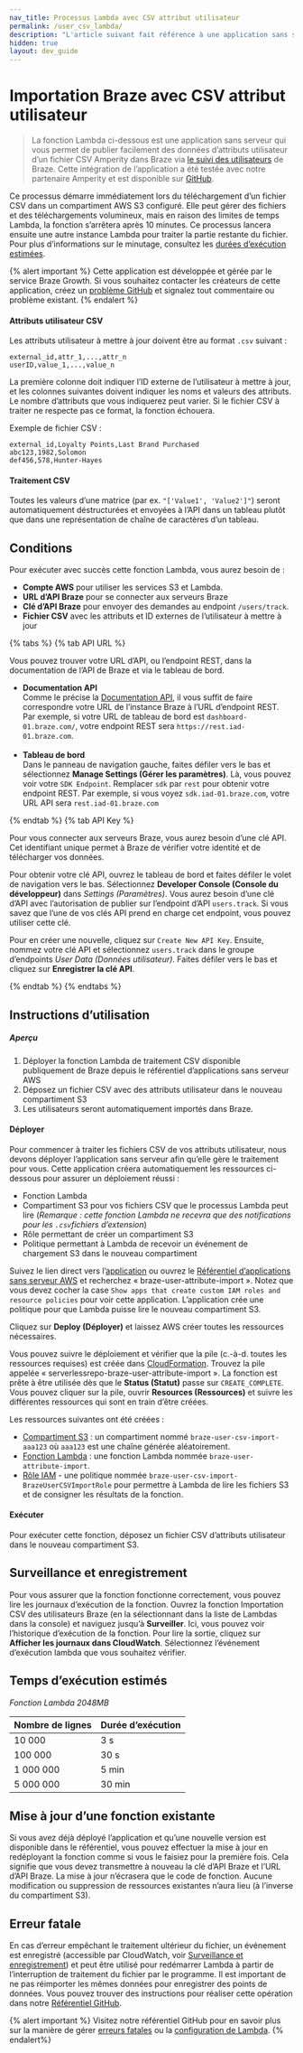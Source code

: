 ```yaml
---
nav_title: Processus Lambda avec CSV attribut utilisateur
permalink: /user_csv_lambda/
description: "L'article suivant fait référence à une application sans serveur qui vous permet de déployer facilement un processus Lambda qui enverra les données d'attributs d'utilisateur d'un fichier CSV directement à Braze via l’endpoint du suivi des utilisateurs de Braze."
hidden: true
layout: dev_guide
---
```


# Importation Braze avec CSV attribut utilisateur

> La fonction Lambda ci-dessous est une application sans serveur qui vous permet de publier facilement des données d’attributs utilisateur d’un fichier CSV Amperity dans Braze via [le suivi des utilisateurs]({{site.baseurl}}/api/endpoints/user_data/post_user_track/) de Braze. Cette intégration de l’application a été testée avec notre partenaire Amperity et est disponible sur [GitHub](https://github.com/braze-inc/growth-shares-lambda-user-csv-import).

Ce processus démarre immédiatement lors du téléchargement d’un fichier CSV dans un compartiment AWS S3 configuré. Elle peut gérer des fichiers et des téléchargements volumineux, mais en raison des limites de temps Lambda, la fonction s’arrêtera après 10 minutes. Ce processus lancera ensuite une autre instance Lambda pour traiter la partie restante du fichier. Pour plus d’informations sur le minutage, consultez les [durées d’exécution estimées](#estimated-execution-times).

{% alert important %}
Cette application est développée et gérée par le service Braze Growth. Si vous souhaitez contacter les créateurs de cette application, créez un [problème GitHub](https://github.com/braze-inc/growth-shares-lambda-user-csv-import/issues) et signalez tout commentaire ou problème existant. 
{% endalert %}

#### Attributs utilisateur CSV

Les attributs utilisateur à mettre à jour doivent être au format `.csv` suivant :

```
external_id,attr_1,...,attr_n
userID,value_1,...,value_n
```

La première colonne doit indiquer l’ID externe de l’utilisateur à mettre à jour, et les colonnes suivantes doivent indiquer les noms et valeurs des attributs. Le nombre d’attributs que vous indiquerez peut varier. Si le fichier CSV à traiter ne respecte pas ce format, la fonction échouera.  

Exemple de fichier CSV :

```
external_id,Loyalty Points,Last Brand Purchased
abc123,1982,Solomon
def456,578,Hunter-Hayes
```

#### Traitement CSV

Toutes les valeurs d’une matrice (par ex. `"['Value1', 'Value2']"`) seront automatiquement déstructurées et envoyées à l’API dans un tableau plutôt que dans une représentation de chaîne de caractères d’un tableau.

## Conditions

Pour exécuter avec succès cette fonction Lambda, vous aurez besoin de :
- **Compte AWS** pour utiliser les services S3 et Lambda.
- **URL d’API Braze** pour se connecter aux serveurs Braze
- **Clé d’API Braze** pour envoyer des demandes au endpoint `/users/track`.
- **Fichier CSV** avec les attributs et ID externes de l’utilisateur à mettre à jour

{% tabs %}
{% tab API URL %}

Vous pouvez trouver votre URL d’API, ou l’endpoint REST, dans la documentation de l’API de Braze et via le tableau de bord.

- **Documentation API**<br>Comme le précise la [Documentation API]({{site.baseurl}}/user_guide/administrative/access_braze/braze_instances/#braze-instances), il vous suffit de faire correspondre votre URL de l’instance Braze à l’URL d’endpoint REST. Par exemple, si votre URL de tableau de bord est `dashboard-01.braze.com/`, votre endpoint REST sera `https://rest.iad-01.braze.com`. <br><br>
- **Tableau de bord**<br>Dans le panneau de navigation gauche, faites défiler vers le bas et sélectionnez **Manage Settings (Gérer les paramètres)**. Là, vous pouvez voir votre `SDK Endpoint`. Remplacer `sdk` par `rest` pour obtenir votre endpoint REST. Par exemple, si vous voyez `sdk.iad-01.braze.com`, votre URL API sera `rest.iad-01.braze.com`

{% endtab %}
{% tab API Key %}

Pour vous connecter aux serveurs Braze, vous aurez besoin d’une clé API. Cet identifiant unique permet à Braze de vérifier votre identité et de télécharger vos données. 

Pour obtenir votre clé API, ouvrez le tableau de bord et faites défiler le volet de navigation vers le bas. Sélectionnez **Developer Console (Console du développeur)** dans _Settings (Paramètres)_. Vous aurez besoin d’une clé d’API avec l’autorisation de publier sur l’endpoint d’API `users.track`. Si vous savez que l’une de vos clés API prend en charge cet endpoint, vous pouvez utiliser cette clé. 

Pour en créer une nouvelle, cliquez sur `Create New API Key`. Ensuite, nommez votre clé API et sélectionnez `users.track` dans le groupe d’endpoints _User Data (Données utilisateur)_. Faites défiler vers le bas et cliquez sur **Enregistrer la clé API**.

{% endtab %}
{% endtabs %}

## Instructions d’utilisation

##### Aperçu
1. Déployer la fonction Lambda de traitement CSV disponible publiquement de Braze depuis le référentiel d’applications sans serveur AWS
2. Déposez un fichier CSV avec des attributs utilisateur dans le nouveau compartiment S3
3. Les utilisateurs seront automatiquement importés dans Braze.

#### Déployer

Pour commencer à traiter les fichiers CSV de vos attributs utilisateur, nous devons déployer l’application sans serveur afin qu’elle gère le traitement pour vous. Cette application créera automatiquement les ressources ci-dessous pour assurer un déploiement réussi :

- Fonction Lambda
- Compartiment S3 pour vos fichiers CSV que le processus Lambda peut lire (_Remarque : cette fonction Lambda ne recevra que des notifications pour les `.csv`fichiers d’extension_)
- Rôle permettant de créer un compartiment S3
- Politique permettant à Lambda de recevoir un événement de chargement S3 dans le nouveau compartiment

Suivez le lien direct vers l’[application](https://console.aws.amazon.com/lambda/home?region=us-east-1#/create/app?applicationId=arn:aws:serverlessrepo:us-east-1:585170621372:applications/braze-user-attribute-import) ou ouvrez le [Référentiel d’applications sans serveur AWS](https://serverlessrepo.aws.amazon.com/applications) et recherchez « braze-user-attribute-import ». Notez que vous devez cocher la case `Show apps that create custom IAM roles and resource policies` pour voir cette application. L’application crée une politique pour que Lambda puisse lire le nouveau compartiment S3.

Cliquez sur **Deploy (Déployer)** et laissez AWS créer toutes les ressources nécessaires.

Vous pouvez suivre le déploiement et vérifier que la pile (c.-à-d. toutes les ressources requises) est créée dans [CloudFormation](https://console.aws.amazon.com/cloudformation/). Trouvez la pile appelée « serverlessrepo-braze-user-attribute-import ». La fonction est prête à être utilisée dès que le **Status (Statut)** passe sur `CREATE_COMPLETE`. Vous pouvez cliquer sur la pile, ouvrir **Resources (Ressources)** et suivre les différentes ressources qui sont en train d’être créées.

Les ressources suivantes ont été créées :

- [Compartiment S3](https://s3.console.aws.amazon.com/s3/) : un compartiment nommé `braze-user-csv-import-aaa123` où `aaa123` est une chaîne générée aléatoirement.
- [Fonction Lambda](https://console.aws.amazon.com/lambda/) : une fonction Lambda nommée `braze-user-attribute-import`.
- [Rôle IAM](https://console.aws.amazon.com/iam/) - une politique nommée `braze-user-csv-import-BrazeUserCSVImportRole` pour permettre à Lambda de lire les fichiers S3 et de consigner les résultats de la fonction.

#### Exécuter

Pour exécuter cette fonction, déposez un fichier CSV d’attributs utilisateur dans le nouveau compartiment S3.

## Surveillance et enregistrement

Pour vous assurer que la fonction fonctionne correctement, vous pouvez lire les journaux d’exécution de la fonction. Ouvrez la fonction Importation CSV des utilisateurs Braze (en la sélectionnant dans la liste de Lambdas dans la console) et naviguez jusqu’à **Surveiller**. Ici, vous pouvez voir l’historique d’exécution de la fonction. Pour lire la sortie, cliquez sur **Afficher les journaux dans CloudWatch**. Sélectionnez l’événement d’exécution lambda que vous souhaitez vérifier.

## Temps d’exécution estimés
_Fonction Lambda 2048MB_

| Nombre de lignes | Durée d’exécution |
| --------- | ---------- |
| 10 000       | 3 s         |
| 100 000      | 30 s        |
| 1 000 000        | 5 min      |
| 5 000 000        | 30 min     |

## Mise à jour d’une fonction existante

Si vous avez déjà déployé l’application et qu’une nouvelle version est disponible dans le référentiel, vous pouvez effectuer la mise à jour en redéployant la fonction comme si vous le faisiez pour la première fois. Cela signifie que vous devez transmettre à nouveau la clé d’API Braze et l’URL d’API Braze. La mise à jour n’écrasera que le code de fonction. Aucune modification ou suppression de ressources existantes n’aura lieu (à l’inverse du compartiment S3).

## Erreur fatale

En cas d’erreur empêchant le traitement ultérieur du fichier, un événement est enregistré (accessible par CloudWatch, voir [Surveillance et enregistrement](#monitoring-and-logging)) et peut être utilisé pour redémarrer Lambda à partir de l’interruption de traitement du fichier par le programme. Il est important de ne pas réimporter les mêmes données pour enregistrer des points de données. Vous pouvez trouver des instructions pour réaliser cette opération dans notre [Référentiel GitHub](https://github.com/braze-inc/growth-shares-lambda-user-csv-import#fatal-error).

{% alert important %}
Visitez notre référentiel GitHub pour en savoir plus sur la manière de gérer [erreurs fatales](https://github.com/braze-inc/growth-shares-lambda-user-csv-import#fatal-error) ou la [configuration de Lambda](https://github.com/braze-inc/growth-shares-lambda-user-csv-import#lambda-configuration).
{% endalert%}